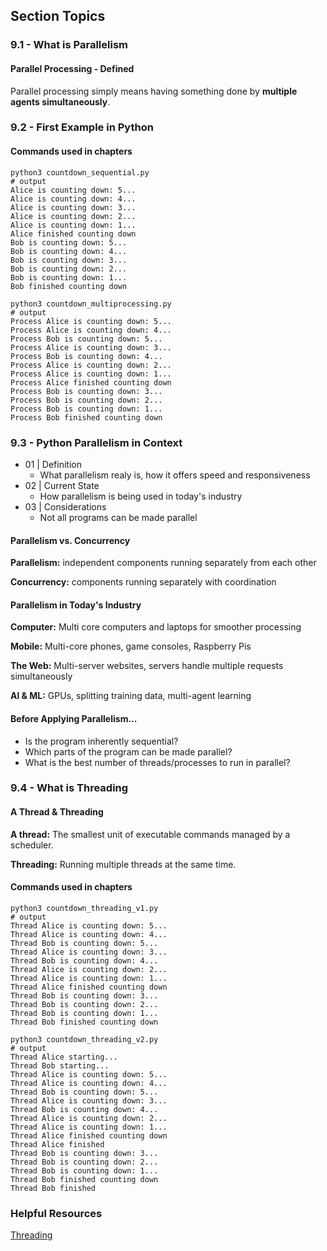 ## Section Topics

### 9.1 - What is Parallelism

#### Parallel Processing - Defined

Parallel processing simply means having something done by __multiple agents
simultaneously__.

### 9.2 - First Example in Python

#### Commands used in chapters
```
python3 countdown_sequential.py
# output
Alice is counting down: 5...
Alice is counting down: 4...
Alice is counting down: 3...
Alice is counting down: 2...
Alice is counting down: 1...
Alice finished counting down
Bob is counting down: 5...
Bob is counting down: 4...
Bob is counting down: 3...
Bob is counting down: 2...
Bob is counting down: 1...
Bob finished counting down

python3 countdown_multiprocessing.py
# output
Process Alice is counting down: 5...
Process Alice is counting down: 4...
Process Bob is counting down: 5...
Process Alice is counting down: 3...
Process Bob is counting down: 4...
Process Alice is counting down: 2...
Process Alice is counting down: 1...
Process Alice finished counting down
Process Bob is counting down: 3...
Process Bob is counting down: 2...
Process Bob is counting down: 1...
Process Bob finished counting down
```

### 9.3 - Python Parallelism in Context

- 01 | Definition
    - What parallelism realy is, how it offers speed and responsiveness
- 02 | Current State
    - How parallelism is being used in today's industry
- 03 | Considerations
    - Not all programs can be made parallel

#### Parallelism vs. Concurrency

__Parallelism:__ independent components running separately from each other

__Concurrency:__ components running separately with coordination

#### Parallelism in Today's Industry

__Computer:__ Multi core computers and laptops for smoother processing

__Mobile:__ Multi-core phones, game consoles, Raspberry Pis

__The Web:__ Multi-server websites, servers handle multiple requests simultaneously

__Al & ML:__ GPUs, splitting training data, multi-agent learning

#### Before Applying Parallelism...

* Is the program inherently sequential?
* Which parts of the program can be made parallel?
* What is the best number of threads/processes to run in parallel?

### 9.4 - What is Threading

#### A Thread & Threading

__A thread:__ The smallest unit of executable commands managed by a scheduler.

__Threading:__ Running multiple threads at the same time.

#### Commands used in chapters
```
python3 countdown_threading_v1.py
# output
Thread Alice is counting down: 5...
Thread Alice is counting down: 4...
Thread Bob is counting down: 5...
Thread Alice is counting down: 3...
Thread Bob is counting down: 4...
Thread Alice is counting down: 2...
Thread Alice is counting down: 1...
Thread Alice finished counting down
Thread Bob is counting down: 3...
Thread Bob is counting down: 2...
Thread Bob is counting down: 1...
Thread Bob finished counting down

python3 countdown_threading_v2.py
# output
Thread Alice starting...
Thread Bob starting...
Thread Alice is counting down: 5...
Thread Alice is counting down: 4...
Thread Bob is counting down: 5...
Thread Alice is counting down: 3...
Thread Bob is counting down: 4...
Thread Alice is counting down: 2...
Thread Alice is counting down: 1...
Thread Alice finished counting down
Thread Alice finished
Thread Bob is counting down: 3...
Thread Bob is counting down: 2...
Thread Bob is counting down: 1...
Thread Bob finished counting down
Thread Bob finished
```
### Helpful Resources

[Threading](https://docs.python.org/3/library/threading.html)
